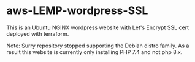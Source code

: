 # aws-LEMP-wordpress-SSL
This is an Ubuntu NGINX wordpress website with Let's Encrypt SSL cert deployed with terraform.

Note:
Surry repository stopped supporting the Debian distro family.  As a result this website is currently only installing PHP 7.4 and not php 8.x.



